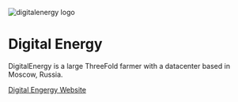 ![digitalenergy logo](/ecosystem/img/digitalenergy-logo.jpg)

# Digital Energy

DigitalEnergy is a large ThreeFold farmer with a datacenter based in Moscow, Russia. 

[Digital Engergy Website](https://digitalenergy.online/)